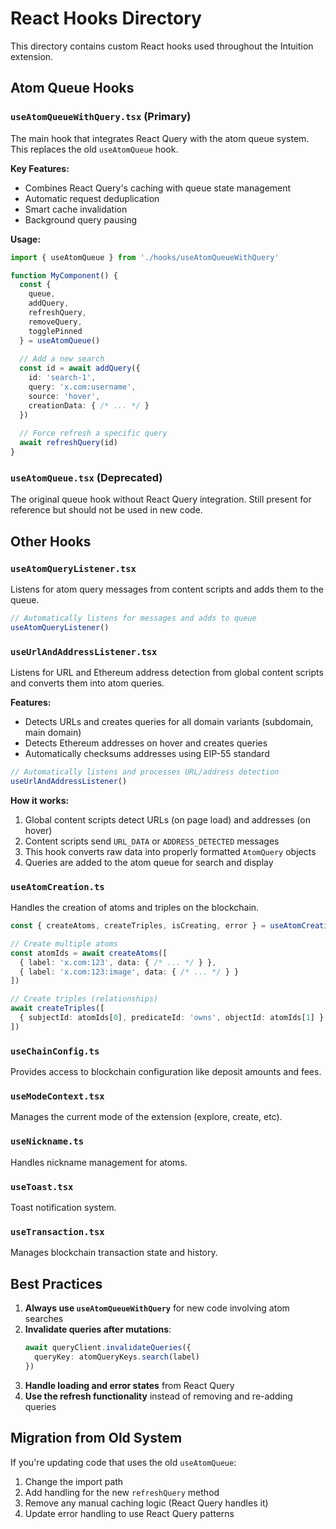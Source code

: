 # React Hooks Directory

This directory contains custom React hooks used throughout the Intuition extension.

## Atom Queue Hooks

### `useAtomQueueWithQuery.tsx` (Primary)

The main hook that integrates React Query with the atom queue system. This replaces the old `useAtomQueue` hook.

**Key Features:**
- Combines React Query's caching with queue state management
- Automatic request deduplication
- Smart cache invalidation
- Background query pausing

**Usage:**
```typescript
import { useAtomQueue } from './hooks/useAtomQueueWithQuery'

function MyComponent() {
  const { 
    queue,
    addQuery,
    refreshQuery,
    removeQuery,
    togglePinned
  } = useAtomQueue()
  
  // Add a new search
  const id = await addQuery({
    id: 'search-1',
    query: 'x.com:username',
    source: 'hover',
    creationData: { /* ... */ }
  })
  
  // Force refresh a specific query
  await refreshQuery(id)
}
```

### `useAtomQueue.tsx` (Deprecated)

The original queue hook without React Query integration. Still present for reference but should not be used in new code.

## Other Hooks

### `useAtomQueryListener.tsx`

Listens for atom query messages from content scripts and adds them to the queue.

```typescript
// Automatically listens for messages and adds to queue
useAtomQueryListener()
```

### `useUrlAndAddressListener.tsx`

Listens for URL and Ethereum address detection from global content scripts and converts them into atom queries.

**Features:**
- Detects URLs and creates queries for all domain variants (subdomain, main domain)
- Detects Ethereum addresses on hover and creates queries
- Automatically checksums addresses using EIP-55 standard

```typescript
// Automatically listens and processes URL/address detection
useUrlAndAddressListener()
```

**How it works:**
1. Global content scripts detect URLs (on page load) and addresses (on hover)
2. Content scripts send `URL_DATA` or `ADDRESS_DETECTED` messages
3. This hook converts raw data into properly formatted `AtomQuery` objects
4. Queries are added to the atom queue for search and display

### `useAtomCreation.ts`

Handles the creation of atoms and triples on the blockchain.

```typescript
const { createAtoms, createTriples, isCreating, error } = useAtomCreation()

// Create multiple atoms
const atomIds = await createAtoms([
  { label: 'x.com:123', data: { /* ... */ } },
  { label: 'x.com:123:image', data: { /* ... */ } }
])

// Create triples (relationships)
await createTriples([
  { subjectId: atomIds[0], predicateId: 'owns', objectId: atomIds[1] }
])
```

### `useChainConfig.ts`

Provides access to blockchain configuration like deposit amounts and fees.

### `useModeContext.tsx`

Manages the current mode of the extension (explore, create, etc).

### `useNickname.ts`

Handles nickname management for atoms.

### `useToast.tsx`

Toast notification system.

### `useTransaction.tsx`

Manages blockchain transaction state and history.

## Best Practices

1. **Always use `useAtomQueueWithQuery`** for new code involving atom searches
2. **Invalidate queries after mutations**:
   ```typescript
   await queryClient.invalidateQueries({
     queryKey: atomQueryKeys.search(label)
   })
   ```
3. **Handle loading and error states** from React Query
4. **Use the refresh functionality** instead of removing and re-adding queries

## Migration from Old System

If you're updating code that uses the old `useAtomQueue`:

1. Change the import path
2. Add handling for the new `refreshQuery` method
3. Remove any manual caching logic (React Query handles it)
4. Update error handling to use React Query patterns
